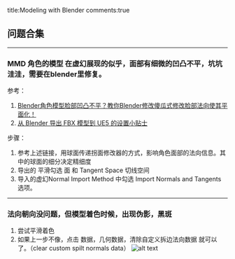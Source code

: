 title:Modeling with Blender
comments:true


## 问题合集

---

### MMD 角色的模型 在虚幻展现的似乎，面部有细微的凹凸不平，坑坑洼洼，需要在blender里修复。

参考：

1. [Blender角色模型脸部凹凸不平？教你Blender修改傻瓜式修改脸部法向使其平面化！](https://www.aplaybox.com/article/details/998609384)
1. [从 Blender 导出 FBX 模型到 UE5 的设置小贴士](https://juejin.cn/post/7150683086059995150)

步骤：

1. 参考上述链接，用球面传递拐面修改器的方式，影响角色面部的法向信息。其中的球面的细分决定精细度
1. 导出的 平滑勾选 面 和 Tangent Space 切线空间
2. 导入的虚幻Normal Import Method 中勾选 Import Normals and Tangents 选项。

---

### 法向朝向没问题，但模型着色时候，出现伪影，黑斑
1. 尝试平滑着色
2. 如果上一步不像，点击 数据，几何数据，清除自定义拆边法向数据 就可以了。（clear custom spilt normals data）
![alt text](../assets/images/blender_image.png)